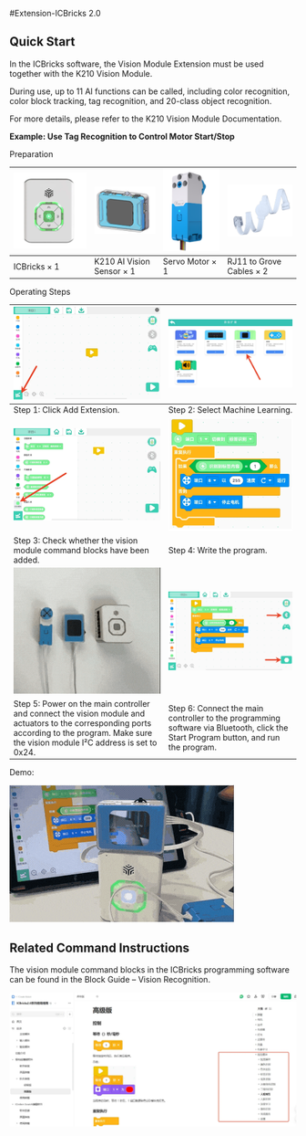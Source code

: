 #Extension-ICBricks 2.0

## Quick Start
In the ICBricks software, the Vision Module Extension must be used together with the K210 Vision Module.

During use, up to 11 AI functions can be called, including color recognition, color block tracking, tag recognition, and 20-class object recognition.

For more details, please refer to the K210 Vision Module Documentation.



**Example: Use Tag Recognition to Control Motor Start/Stop**

Preparation

| ![](img/ICB1.png) | ![](img/ICB2.png) | ![](img/ICB3.png) | ![](img/ICB4.png) |
| --- | --- | --- | --- |
| ICBricks × 1 | K210 AI Vision Sensor × 1 | Servo Motor × 1 | RJ11 to Grove Cables × 2 |


Operating Steps

| ![](img/ICB5.png) | ![](img/ICB6.png) |
| --- | --- |
| Step 1: Click Add Extension. | Step 2: Select Machine Learning. |
| ![](img/ICB7.png) | ![](img/ICB8.png) |
| Step 3: Check whether the vision module command blocks have been added. | Step 4: Write the program. |
| ![](img/ICB9.gif) | ![](img/ICB10.png) |
| Step 5: Power on the main controller and connect the vision module and actuators to the corresponding ports according to the program. Make sure the vision module I²C address is set to 0x24. | Step 6: Connect the main controller to the programming software via Bluetooth, click the Start Program button, and run the program. |


Demo:

![](img/ICB11.gif)



## Related Command Instructions
The vision module command blocks in the ICBricks programming software can be found in the Block Guide – Vision Recognition.



![](img/ICB12.png)



